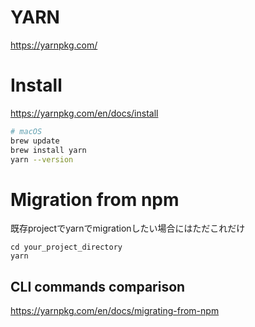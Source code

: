 YARN
==========

<https://yarnpkg.com/>


# Install

<https://yarnpkg.com/en/docs/install>

```sh
# macOS
brew update
brew install yarn
yarn --version
```

# Migration from npm

既存projectでyarnでmigrationしたい場合にはただこれだけ

```
cd your_project_directory
yarn
```
## CLI commands comparison

<https://yarnpkg.com/en/docs/migrating-from-npm>
